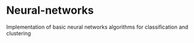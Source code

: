 # Neural-networks
 Implementation of basic neural networks algorithms for classification and clustering
